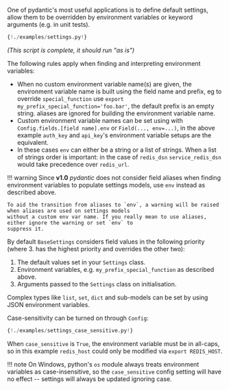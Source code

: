 One of pydantic's most useful applications is to define default settings, allow them to be overridden by
environment variables or keyword arguments (e.g. in unit tests).

```py
{!./examples/settings.py!}
```

_(This script is complete, it should run "as is")_

The following rules apply when finding and interpreting environment variables:

* When no custom environment variable name(s) are given, the environment variable name is built using the field
  name and prefix, eg to override `special_function` use `export my_prefix_special_function='foo.bar'`, the default
  prefix is an empty string. aliases are ignored for building the environment variable name.
* Custom environment variable names can be set using with `Config.fields.[field name].env` or `Field(..., env=...)`,
  in the above example `auth_key` and `api_key`'s environment variable setups are the equivalent.
* In these cases `env` can either be a string or a list of strings. When a list of strings order is important:
  in the case of `redis_dsn` `service_redis_dsn` would take precedence over `redis_url`.

!!! warning
    Since **v1.0** *pydantic* does not consider field aliases when finding environment variables to populate settings
    models, use `env` instead as described above.

    To aid the transition from aliases to `env`, a warning will be raised when aliases are used on settings models
    without a custom env var name. If you really mean to use aliases, either ignore the warning or set `env` to
    suppress it.

By default `BaseSettings` considers field values in the following priority (where 3. has the highest priority
and overrides the other two):

1. The default values set in your `Settings` class.
2. Environment variables, e.g. `my_prefix_special_function` as described above.
3. Arguments passed to the `Settings` class on initialisation.

Complex types like `list`, `set`, `dict` and sub-models can be set by using JSON environment variables.

Case-sensitivity can be turned on through `Config`:

```py
{!./examples/settings_case_sensitive.py!}
```

When `case_sensitive` is `True`, the environment variable must be in all-caps,
so in this example `redis_host` could only be modified via `export REDIS_HOST`.

!!! note
    On Windows, python's `os` module always treats environment variables as case-insensitive, so the
    `case_sensitive` config setting will have no effect -- settings will always be updated ignoring case.
